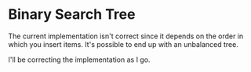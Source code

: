 # Binary Search Tree

The current implementation isn't correct since it depends on the order in which you insert items. It's possible to end up with an unbalanced tree.

I'll be correcting the implementation as I go.